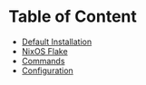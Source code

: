 # Table of Content
- [Default Installation](../README.md#installation)
- [NixOS Flake](https://github.com/TamtamHero/fw-fanctrl/tree/packaging/nix/doc/nix-flake.md)
- [Commands](./commands.md)
- [Configuration](./configuration.md)
